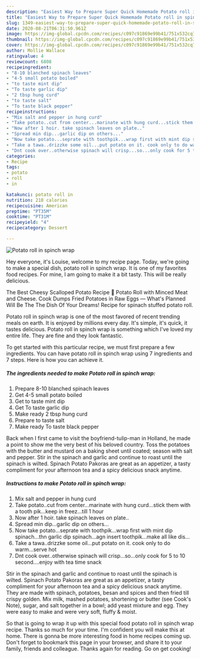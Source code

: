 ```yaml
---
description: "Easiest Way to Prepare Super Quick Homemade Potato roll in spinch wrap"
title: "Easiest Way to Prepare Super Quick Homemade Potato roll in spinch wrap"
slug: 1349-easiest-way-to-prepare-super-quick-homemade-potato-roll-in-spinch-wrap
date: 2020-08-21T06:31:50.961Z
image: https://img-global.cpcdn.com/recipes/c097c91869e99b41/751x532cq70/potato-roll-in-spinch-wrap-recipe-main-photo.jpg
thumbnail: https://img-global.cpcdn.com/recipes/c097c91869e99b41/751x532cq70/potato-roll-in-spinch-wrap-recipe-main-photo.jpg
cover: https://img-global.cpcdn.com/recipes/c097c91869e99b41/751x532cq70/potato-roll-in-spinch-wrap-recipe-main-photo.jpg
author: Mollie Wallace
ratingvalue: 4
reviewcount: 6808
recipeingredient:
- "8-10 blanched spinach leaves"
- "4-5 small potato boiled"
- "to taste mint dip"
- "To taste garlic dip"
- "2 tbsp hung curd"
- "to taste salt"
- "To taste black pepper"
recipeinstructions:
- "Mix salt and pepper in hung curd"
- "Take potato..cut from center...marinate with hung curd...stick them with a tooth pik...keep in freez...till 1 hour"
- "Now after 1 hoir. take spinach leaves on plate.."
- "Spread min dip...garlic dip on others..."
- "Now take potato...seprate with toothpik...wrap first with mint dip spinach...thn garlic dip spinach...agn insert toothpik...make all like dis..."
- "Take a tawa..drizzke some oil...put potato on it. cook only to do warm...serve hot"
- "Dnt cook over..otherwise spinach will crisp...so...only cook for 5 to 10 second....enjoy with tea time snack"
categories:
- Recipe
tags:
- potato
- roll
- in

katakunci: potato roll in 
nutrition: 218 calories
recipecuisine: American
preptime: "PT35M"
cooktime: "PT31M"
recipeyield: "4"
recipecategory: Dessert

---
```



![Potato roll in spinch wrap](https://img-global.cpcdn.com/recipes/c097c91869e99b41/751x532cq70/potato-roll-in-spinch-wrap-recipe-main-photo.jpg)

Hey everyone, it's Louise, welcome to my recipe page. Today, we're going to make a special dish, potato roll in spinch wrap. It is one of my favorites food recipes. For mine, I am going to make it a bit tasty. This will be really delicious.

The Best Cheesy Scalloped Potato Recipe 💯 Potato Roll with Minced Meat and Cheese. Cook Dumps Fried Potatoes in Raw Eggs — What&#39;s Planned Will Be The The Dish Of Your Dreams! Recipe for spinach stuffed potato roll.

Potato roll in spinch wrap is one of the most favored of recent trending meals on earth. It is enjoyed by millions every day. It's simple, it's quick, it tastes delicious. Potato roll in spinch wrap is something which I've loved my entire life. They are fine and they look fantastic.


To get started with this particular recipe, we must first prepare a few ingredients. You can have potato roll in spinch wrap using 7 ingredients and 7 steps. Here is how you can achieve it.

<!--inarticleads1-->

##### The ingredients needed to make Potato roll in spinch wrap:

1. Prepare 8-10 blanched spinach leaves
1. Get 4-5 small potato boiled
1. Get to taste mint dip
1. Get To taste garlic dip
1. Make ready 2 tbsp hung curd
1. Prepare to taste salt
1. Make ready To taste black pepper


Back when I first came to visit the boyfriend-tulip-man in Holland, he made a point to show me the very best of his beloved country. Toss the potatoes with the butter and mustard on a baking sheet until coated; season with salt and pepper. Stir in the spinach and garlic and continue to roast until the spinach is wilted. Spinach Potato Pakoras are great as an appetizer, a tasty compliment for your afternoon tea and a spicy delicious snack anytime. 

<!--inarticleads2-->

##### Instructions to make Potato roll in spinch wrap:

1. Mix salt and pepper in hung curd
1. Take potato..cut from center...marinate with hung curd...stick them with a tooth pik...keep in freez...till 1 hour
1. Now after 1 hoir. take spinach leaves on plate..
1. Spread min dip...garlic dip on others...
1. Now take potato...seprate with toothpik...wrap first with mint dip spinach...thn garlic dip spinach...agn insert toothpik...make all like dis...
1. Take a tawa..drizzke some oil...put potato on it. cook only to do warm...serve hot
1. Dnt cook over..otherwise spinach will crisp...so...only cook for 5 to 10 second....enjoy with tea time snack


Stir in the spinach and garlic and continue to roast until the spinach is wilted. Spinach Potato Pakoras are great as an appetizer, a tasty compliment for your afternoon tea and a spicy delicious snack anytime. They are made with spinach, potatoes, besan and spices and then fried till crispy golden. Mix milk, mashed potatoes, shortening or butter (see Cook&#39;s Note), sugar, and salt together in a bowl; add yeast mixture and egg. They were easy to make and were very soft, fluffy &amp; moist. 

So that is going to wrap it up with this special food potato roll in spinch wrap recipe. Thanks so much for your time. I'm confident you will make this at home. There is gonna be more interesting food in home recipes coming up. Don't forget to bookmark this page in your browser, and share it to your family, friends and colleague. Thanks again for reading. Go on get cooking!
